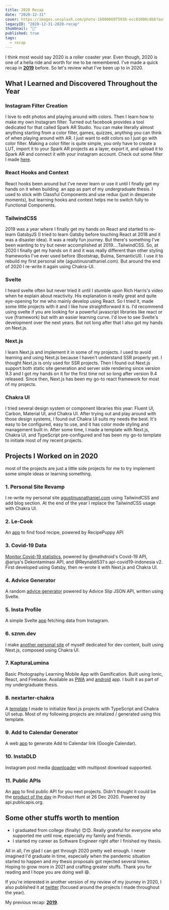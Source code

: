 ```yaml
---
title: 2020 Recap
date: "2020-12-31"
cover: https://images.unsplash.com/photo-1600066975936-ecc81000c8b6?auto=format&q=80
legacyID: "2020-12-31-2020-recap"
thumbnail: "📘"
published: true
tags:
  - recap
---
```


I think most would say 2020 is a roller coaster year. Even though, 2020 is one of a hella ride and worth for me to be remembered. I've made a quick recap in **[2019](https://sznm.dev/blog/2019-12-31-2019-recap)** before. So let's review what I've been up to in 2020.

## What I Learned and Discovered Throughout the Year

### Instagram Filter Creation

I love to edit photos and playing around with colors. Then I learn how to make my own Instagram filter. Turned out facebook provides a tool dedicated for that called Spark AR Studio. You can make literally almost anything starting from a color filter, games, quizzes, anything you can think of when playing around with AR. I just want to edit colors so I just go with color filter. Making a color filter is quite simple, you only have to create a LUT, import it to your Spark AR projects as a layer, export it, and upload it to Spark AR and connect it with your instagram account. Check out some filter I made [here](https://www.instagram.com/agustinusnathaniel/).

### React Hooks and Context

React hooks been around but I've never learn or use it until I finally get my hands on it when building  an app as part of my undergraduate thesis. I used to stick with Classful Components and use redux (just in desperate moments), but learning hooks and context helps me to switch fully to Functional Components.

### TailwindCSS

2019 was a year where I finally get my hands on React and started to re-learn GatsbyJS (I tried to learn Gatsby before touching React at 2018 and it was a disaster idea). It was a really fun journey. But there's something I've been wanting to try but never accomplished at 2019....TailwindCSS. So, at 2020 I finally get my hands on it and it was really different than other styling frameworks I've ever used before (Bootstrap, Bulma, SemanticUI). I use it to rebuild my first personal site (agustinusnathaniel.com). But around the end of 2020 I re-write it again using Chakra-UI.

### Svelte

I heard svelte often but never tried it until I stumble upon Rich Harris's video when he explain about reactivity. His explanation is really great and quite eye-opening for me who mainly develop using React. So I tried it, made some little projects with it and I like how straightforward it is. I'd recommend using svelte if you are looking for a powerful javascript libraries like react or vue (framework) but with an easier learning curve. I'd love to see Svelte's development over the next years. But not long after that I also got my hands on Next.js.

### Next.js

I learn Next.js and implement it in some of my projects. I used to avoid learning and using Next.js because I haven't understand SSR properly yet. I thought Next.js is only used for SSR projects. Then I found out Next.js support both static site generation and server side rendering since version 9.3 and I got my hands on it for the first time not so long after version 9.4 released. Since then, Next.js has been my go-to react framework for most of my projects.

### Chakra UI

I tried several design system or component libraries this year: Fluent UI, Carbon, Material UI, and Chakra UI. After trying out and play around with those design systems, I found out Chakra UI suits my needs the best. It's easy to be configured, easy to use, and it has color mode styling and management built in. After some time, I made a template with Next.js, Chakra UI, and TypeScript pre-configured and has been my go-to template to initiate most of my recent projects.

## Projects I Worked on in 2020

most of the projects are just a little side projects for me to try implement some simple ideas or learning something.

### 1. Personal Site Revamp

I re-write my personal site [agustinusnathaniel.com](https://agustinusnathaniel.com) using TailwindCSS and add blog section. At the end of the year I replace the TailwindCSS usage with Chakra UI.

### 2. Le-Cook

An [app](https://le-cook.sznm.dev) to find food recipe, powered by RecipePuppy API

### 3. Covid-19 Data

[Monitor Covid-19 statistics](https://covid19.sznm.dev), powered by @mathdroid's Covid-19 API, @ariya's Dekontaminasi API, and @Reynaldi531's api-covid19-indonesia v2. First developed using Gatsby, then re-wrote it with Next.js and Chakra UI.

### 4. Advice Generator

A random [advice generator](https://advicegen.sznm.dev) powered by Advice Slip JSON API, written using Svelte.

### 5. Insta Profile

A simple Svelte [app](https://instaprofile.sznm.dev) fetching data from Instagram.

### 6. sznm.dev

I make [another personal site](https://sznm.dev) of myself dedicated for dev content, built using Next.js, composed using Chakra UI.

### 7. KapturaLumina

Basic Photography Learning Mobile App with Gamification. Built using Ionic, React, and Firebase. Available as [PWA](https://kapturalumina.sznm.dev) and [android](https://play.google.com/store/apps/details?id=dev.sznm.kapturalumina) app. I built it as part of my undergraduate thesis.

### 8. nextarter-chakra

A [template](https://nextarter-chakra.sznm.dev/) I made to initialize Next.js projects with TypeScript and Chakra UI setup. Most of my following projects are initalized / generated using this template.

### 9. Add to Calendar Generator

A web [app](https://addtocal.sznm.dev) to generate Add to Calendar link (Google Calendar).

### 10. InstaDLD

Instagram post media [downloader](https://instadld.sznm.dev) with multipost download supported.

### 11. Public APIs

An [app](https://publicapis.sznm.dev) to find public API for you next projects. Didn't thought it could be the [product of the day](https://www.producthunt.com/posts/public-apis-3) in Product Hunt at 26 Dec 2020. Powered by api.publicapis.org.

## Some other stuffs worth to mention

- I graduated from college (finally) 😊😊. Really grateful for everyone who supported me until now, especially my family and friends.
- I started my career as Software Engineer right after I finished my thesis.

All in all, I'm glad I can get through 2020 pretty well enough. I never imagined I'd graduate in time, especially when the pandemic situation started to happen and my thesis proposals got rejected several times. Hoping to grow more in 2021 and crafting greater stuffs. Thank you for reading and I hope you are doing well 😄.

If you're interested in another version of my review of my journey in 2020, I also published it at [twitter](https://twitter.com/sozonome/status/1345261139358142467) (focused around the projects I made throughout the year).

My previous recap: **[2019](https://sznm.dev/blog/2019-12-31-2019-recap)**.
